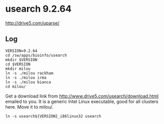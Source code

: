 usearch 9.2.64
==============

<http://drive5.com/uparse/>

Log
---

    VERSION=9.2.64
    cd /sw/apps/bioinfo/usearch
    mkdir $VERSION
    cd $VERSION
    mkdir milou
    ln -s ./milou rackham
    ln -s ./milou irma
    ln -s ./milou bianca
    cd milou/

Get a download link from <http://www.drive5.com/usearch/download.html> emailed to you.
It is a generic Intel Linux executable, good for all clusters here.  Move it to milou/.

    ln -s usearch${VERSION}_i86linux32 usearch

